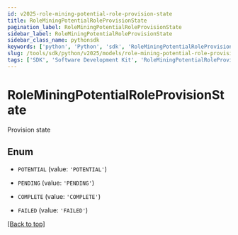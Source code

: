 ```yaml
---
id: v2025-role-mining-potential-role-provision-state
title: RoleMiningPotentialRoleProvisionState
pagination_label: RoleMiningPotentialRoleProvisionState
sidebar_label: RoleMiningPotentialRoleProvisionState
sidebar_class_name: pythonsdk
keywords: ['python', 'Python', 'sdk', 'RoleMiningPotentialRoleProvisionState', 'V2025RoleMiningPotentialRoleProvisionState'] 
slug: /tools/sdk/python/v2025/models/role-mining-potential-role-provision-state
tags: ['SDK', 'Software Development Kit', 'RoleMiningPotentialRoleProvisionState', 'V2025RoleMiningPotentialRoleProvisionState']
---
```


# RoleMiningPotentialRoleProvisionState

Provision state

## Enum

* `POTENTIAL` (value: `'POTENTIAL'`)

* `PENDING` (value: `'PENDING'`)

* `COMPLETE` (value: `'COMPLETE'`)

* `FAILED` (value: `'FAILED'`)

[[Back to top]](#) 

